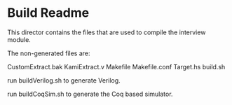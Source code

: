 Build Readme
============

This director contains the files that are used to compile the interview module.

The non-generated files are:

CustomExtract.bak  KamiExtract.v  Makefile  Makefile.conf  Target.hs  build.sh

run buildVerilog.sh to generate Verilog.

run buildCoqSim.sh to generate the Coq based simulator.
